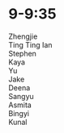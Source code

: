 9-9:35
======
Zhengjie  
Ting Ting
Ian  
Stephen    
Kaya  
Yu  
Jake  
Deena  
Sangyu  
Asmita  
Bingyi  
Kunal